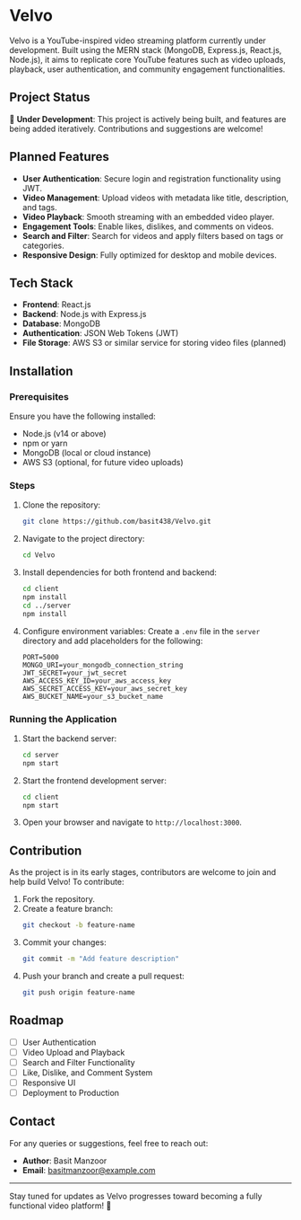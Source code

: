 # Velvo

Velvo is a YouTube-inspired video streaming platform currently under development. Built using the MERN stack (MongoDB, Express.js, React.js, Node.js), it aims to replicate core YouTube features such as video uploads, playback, user authentication, and community engagement functionalities.

## Project Status

🚧 **Under Development**: This project is actively being built, and features are being added iteratively. Contributions and suggestions are welcome!

## Planned Features

- **User Authentication**: Secure login and registration functionality using JWT.
- **Video Management**: Upload videos with metadata like title, description, and tags.
- **Video Playback**: Smooth streaming with an embedded video player.
- **Engagement Tools**: Enable likes, dislikes, and comments on videos.
- **Search and Filter**: Search for videos and apply filters based on tags or categories.
- **Responsive Design**: Fully optimized for desktop and mobile devices.

## Tech Stack

- **Frontend**: React.js
- **Backend**: Node.js with Express.js
- **Database**: MongoDB
- **Authentication**: JSON Web Tokens (JWT)
- **File Storage**: AWS S3 or similar service for storing video files (planned)

## Installation

### Prerequisites

Ensure you have the following installed:

- Node.js (v14 or above)
- npm or yarn
- MongoDB (local or cloud instance)
- AWS S3 (optional, for future video uploads)

### Steps

1. Clone the repository:
   ```bash
   git clone https://github.com/basit438/Velvo.git
   ```

2. Navigate to the project directory:
   ```bash
   cd Velvo
   ```

3. Install dependencies for both frontend and backend:
   ```bash
   cd client
   npm install
   cd ../server
   npm install
   ```

4. Configure environment variables:
   Create a `.env` file in the `server` directory and add placeholders for the following:
   ```env
   PORT=5000
   MONGO_URI=your_mongodb_connection_string
   JWT_SECRET=your_jwt_secret
   AWS_ACCESS_KEY_ID=your_aws_access_key
   AWS_SECRET_ACCESS_KEY=your_aws_secret_key
   AWS_BUCKET_NAME=your_s3_bucket_name
   ```

### Running the Application

1. Start the backend server:
   ```bash
   cd server
   npm start
   ```

2. Start the frontend development server:
   ```bash
   cd client
   npm start
   ```

3. Open your browser and navigate to `http://localhost:3000`.

## Contribution

As the project is in its early stages, contributors are welcome to join and help build Velvo! To contribute:

1. Fork the repository.
2. Create a feature branch:
   ```bash
   git checkout -b feature-name
   ```
3. Commit your changes:
   ```bash
   git commit -m "Add feature description"
   ```
4. Push your branch and create a pull request:
   ```bash
   git push origin feature-name
   ```

## Roadmap

- [ ] User Authentication
- [ ] Video Upload and Playback
- [ ] Search and Filter Functionality
- [ ] Like, Dislike, and Comment System
- [ ] Responsive UI
- [ ] Deployment to Production

## Contact

For any queries or suggestions, feel free to reach out:

- **Author**: Basit Manzoor  
- **Email**: [basitmanzoor@example.com](mailto:basitmanzoor@example.com)

---

Stay tuned for updates as Velvo progresses toward becoming a fully functional video platform! 🚀

